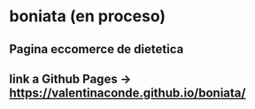 # boniata (en proceso) 

## Pagina eccomerce de dietetica 
## link a Github Pages -> https://valentinaconde.github.io/boniata/
